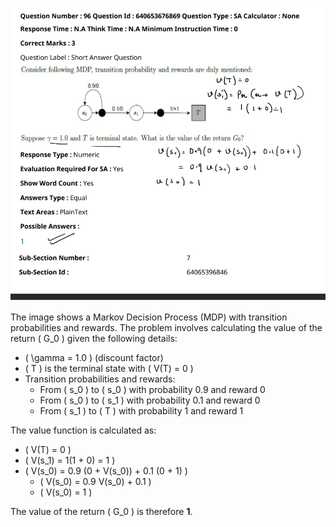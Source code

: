 ![alt text](image-8.png)

The image shows a Markov Decision Process (MDP) with transition probabilities and rewards. The problem involves calculating the value of the return \( G_0 \) given the following details:

- \( \gamma = 1.0 \) (discount factor)
- \( T \) is the terminal state with \( V(T) = 0 \)
- Transition probabilities and rewards:
  - From \( s_0 \) to \( s_0 \) with probability 0.9 and reward 0
  - From \( s_0 \) to \( s_1 \) with probability 0.1 and reward 0
  - From \( s_1 \) to \( T \) with probability 1 and reward 1

The value function is calculated as:
- \( V(T) = 0 \)
- \( V(s_1) = 1(1 + 0) = 1 \)
- \( V(s_0) = 0.9 (0 + V(s_0)) + 0.1 (0 + 1) \)
  - \( V(s_0) = 0.9 V(s_0) + 0.1 \)
  - \( V(s_0) = 1 \)

The value of the return \( G_0 \) is therefore **1**.